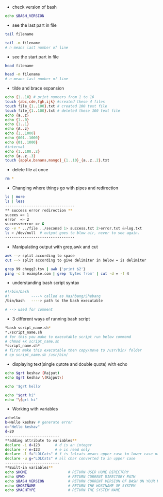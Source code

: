 - check version of bash
```bash
echo $BASH_VERSION
```
- see the last part in file
```bash
tail filename

tail -n filename
# n means last number of line
```
- see the start part in file
```bash
head filename

head -n filename
# n means last number of line
```
- tilde and brace expansion
```bash
echo {1..10} # print numbers from 1 to 10
touch {abc,cde,fgh,ijk} #created these 4 files 
touch file_{1..100}.txt # created 100 text file
touch file_{1..100}.txt # deleted these 100 text file
echo {a..z}
echo {1..0}
echo {1..1}
echo {A..z}
echo {1..1000}
echo {001..1000}
echo {01..1000}
#interval
echo {1..100..2}
echo {a..z..3}
touch {apple,banana,mango}_{1..10}_{a..z..2}.txt
```
- delete file at once
```bash
rm *
```

- Changing where things go with pipes and redirection
```bash
ls | more
ls | less
--------------------------------
** success error redirection **
sucees => 1
error  => 2
success+error => &
cp -v * ../file ../seconsd 1> success.txt 2>error.txt &>log.txt
ls > /dev/null  # output goes to blow air, never to see again.
--------------------------------
```

- Manipulating output with grep,awk and cut
```bash
awk --> split according to space
cut --> split according to give delimiter in below = is delimiter

grep 99 chegg2.tsv | awk {'print $2'}
ping -c 5 example.com | grep 'bytes from' | cut -d = -f 4
```

- understanding bash script syntax
```bash
#!/bin/bash
#!          ----> called as Hashbang/Shebang
/bin/bash   ----> path to the bash executable

# --> used for comment
```

- 3 different ways of running bash script
```bash
*bash script_name.sh*
*./script_name.sh 
# for this you make to executable script run below command
# chmod +x script_name.sh
*script_name.sh*
# first make this executable then copy/move to /usr/bin/ folder
# cp script_name.sh /usr/bin/
```

- displaying text(single qutote and double quote) with echo
```bash
echo $grt keshav (Rajput)
echo $grt keshav \(Rajput\)

echo '$grt hello'

echo "$grt hi"
echo "\$grt hi"
```

- Working with variables
```bash
a=hello
b=Hello keshav # generate error
c="Hello keshav"
d=20
-------------------------
**adding attribute to variables**
declare -i d=123       # d is an integer
declare -r e=123       # e is read only
declare -l f="LOLCats" # f is lolcats means upper case to lower case or all character will converted into lower case
declare -u g="LOLCats" # all char converted to in upper case
-------------------------
**Built-in variables**
echo $HOME                   # RETURN USER HOME DIRECTORY
echo $PWD                    # RETURN CURRENT DIRECTORY PATH
echo $BASH_VERSION           # RETURN CURRENT VERSION OF BASH ON YOUR MACHINE
echo $HOSTNAME               # RETURN THE HOSTNAME OF SYSTEM
echo $MACHTYPE               # RETURN THE SYSTEM NAME

```